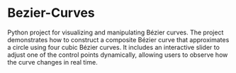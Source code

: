 # Bezier-Curves
Python project for visualizing and manipulating Bézier curves. The project demonstrates how to construct a composite Bézier curve that approximates a circle using four cubic Bézier curves. It includes an interactive slider to adjust one of the control points dynamically, allowing users to observe how the curve changes in real time.
